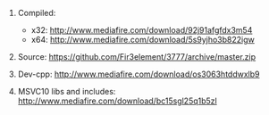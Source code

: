 1. Compiled:
	* x32: http://www.mediafire.com/download/92j91afgfdx3m54
	* x64: http://www.mediafire.com/download/5s9yjho3b822igw

2. Source: https://github.com/Fir3element/3777/archive/master.zip

3. Dev-cpp: http://www.mediafire.com/download/os3063htddwxlb9

4. MSVC10 libs and includes: http://www.mediafire.com/download/bc15sgl25q1b5zl
